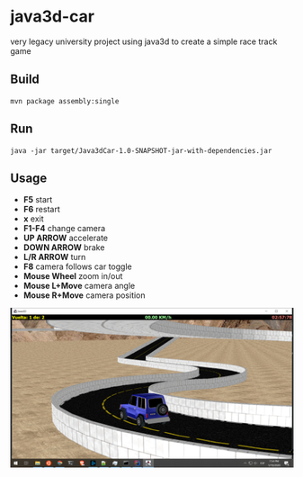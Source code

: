 # java3d-car
very legacy university project using java3d to create a simple race track game

## Build

```
mvn package assembly:single
```

## Run

```
java -jar target/Java3dCar-1.0-SNAPSHOT-jar-with-dependencies.jar
```

## Usage

* **F5** start
* **F6** restart
* **x** exit
* **F1-F4** change camera
* **UP ARROW** accelerate
* **DOWN ARROW** brake
* **L/R ARROW** turn
* **F8** camera follows car toggle
* **Mouse Wheel** zoom in/out
* **Mouse L+Move** camera angle
* **Mouse R+Move** camera position

![ScreenShot](ss.png)